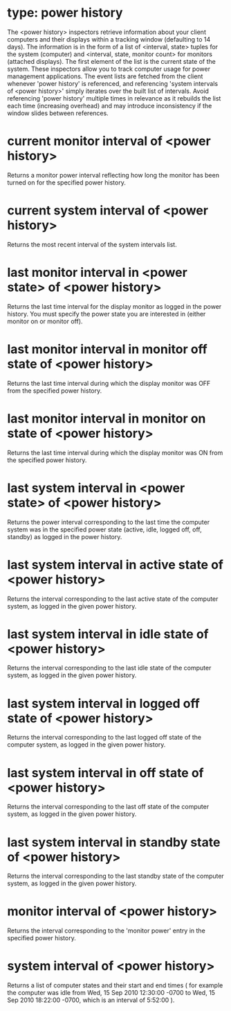 # type: power history

The &lt;power history&gt; inspectors retrieve information about your client computers and their displays within a tracking window (defaulting to 14 days). The information is in the form of a list of &lt;interval, state&gt; tuples for the system (computer) and &lt;interval, state, monitor count&gt; for monitors (attached displays). The first element of the list is the current state of the system. These inspectors allow you to track computer usage for power management applications. The event lists are fetched from the client whenever &#39;power history&#39; is referenced, and referencing &#39;system intervals of &lt;power history&gt;&#39; simply iterates over the built list of intervals. Avoid referencing &#39;power history&#39; multiple times in relevance as it rebuilds the list each time (increasing overhead) and may introduce inconsistency if the window slides between references.

# current monitor interval of &lt;power history&gt;

Returns a monitor power interval reflecting how long the monitor has been turned on for the specified power history.

# current system interval of &lt;power history&gt;

Returns the most recent interval of the system intervals list.

# last monitor interval in &lt;power state&gt; of &lt;power history&gt;

Returns the last time interval for the display monitor as logged in the power history. You must specify the power state you are interested in (either monitor on or monitor off).

# last monitor interval in monitor off state of &lt;power history&gt;

Returns the last time interval during which the display monitor was OFF from the specified power history.

# last monitor interval in monitor on state of &lt;power history&gt;

Returns the last time interval during which the display monitor was ON from the specified power history.

# last system interval in &lt;power state&gt; of &lt;power history&gt;

Returns the power interval corresponding to the last time the computer system was in the specified power state (active, idle, logged off, off, standby) as logged in the power history.

# last system interval in active state of &lt;power history&gt;

Returns the interval corresponding to the last active state of the computer system, as logged in the given power history.

# last system interval in idle state of &lt;power history&gt;

Returns the interval corresponding to the last idle state of the computer system, as logged in the given power history.

# last system interval in logged off state of &lt;power history&gt;

Returns the interval corresponding to the last logged off state of the computer system, as logged in the given power history.

# last system interval in off state of &lt;power history&gt;

Returns the interval corresponding to the last off state of the computer system, as logged in the given power history.

# last system interval in standby state of &lt;power history&gt;

Returns the interval corresponding to the last standby state of the computer system, as logged in the given power history.

# monitor interval of &lt;power history&gt;

Returns the interval corresponding to the &#39;monitor power&#39; entry in the specified power history.

# system interval of &lt;power history&gt;

Returns a list of computer states and their start and end times ( for example the computer was idle from Wed, 15 Sep 2010 12:30:00 -0700 to Wed, 15 Sep 2010 18:22:00 -0700, which is an interval of 5:52:00   ).
